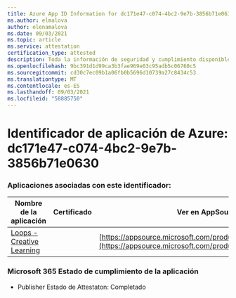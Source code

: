 ```yaml
---
title: Azure App ID Information for dc171e47-c074-4bc2-9e7b-3856b71e0630
ms.author: elmalova
author: elenamalova
ms.date: 09/03/2021
ms.topic: article
ms.service: attestation
certification_type: attested
description: Toda la información de seguridad y cumplimiento disponible para dc171e47-c074-4bc2-9e7b-3856b71e0630.
ms.openlocfilehash: 9bc391d1d99ca3b3fae969e03c95adb5c06760c5
ms.sourcegitcommit: cd30c7ec09b1a06fb0b5696d10739a27c8434c53
ms.translationtype: MT
ms.contentlocale: es-ES
ms.lasthandoff: 09/03/2021
ms.locfileid: "58885750"
---
```

# <a name="azure-app-id-dc171e47-c074-4bc2-9e7b-3856b71e0630"></a>Identificador de aplicación de Azure: dc171e47-c074-4bc2-9e7b-3856b71e0630


### <a name="apps-associated-with-this-id"></a>Aplicaciones asociadas con este identificador:
| **Nombre de la aplicación** | **Certificado** | **Ver en AppSource** |
|--------------|---------------|-----------------------|
| [Loops - Creative Learning](https://docs.microsoft.com/microsoft-365-app-certification/forward/WA200003074) |  | [https://appsource.microsoft.com/product/office/WA200003074](https://appsource.microsoft.com/product/office/WA200003074) |

### <a name="microsoft-365-app-compliance-status"></a>Microsoft 365 Estado de cumplimiento de la aplicación
- Publisher Estado de Attestaton: Completado
